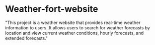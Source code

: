 # Weather-fort-website
"This project is a weather website that provides real-time weather information to users. It allows users to search for weather forecasts by location and view current weather conditions, hourly forecasts, and extended forecasts."
